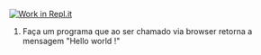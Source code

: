 [![Work in Repl.it](https://classroom.github.com/assets/work-in-replit-14baed9a392b3a25080506f3b7b6d57f295ec2978f6f33ec97e36a161684cbe9.svg)](https://classroom.github.com/online_ide?assignment_repo_id=4197041&assignment_repo_type=AssignmentRepo)
1) Faça um programa que ao ser chamado via browser retorna a mensagem "Hello world !"